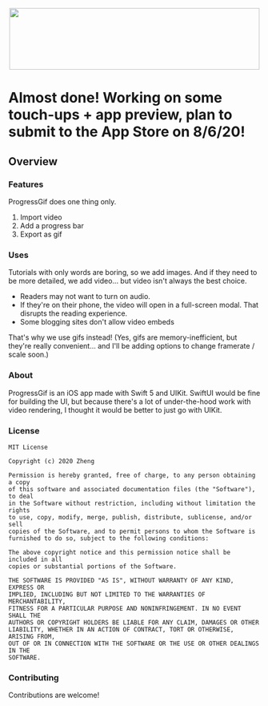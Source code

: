 <p align="center">
  <img width="500" height="123.3" src="https://raw.githubusercontent.com/zjohnzheng/ProgressGif/main/Assets/Logos/Beta%20Logo.png?token=AL4C6P7HP63TJTRBSAFGCJK7C46UQ">
</p>

# Almost done! Working on some touch-ups + app preview, plan to submit to the App Store on 8/6/20!


## Overview
### Features
ProgressGif does one thing only.
1. Import video
2. Add a progress bar
3. Export as gif

### Uses
Tutorials with only words are boring, so we add images. And if they need to be more detailed, we add video... but video isn't always the best choice.
- Readers may not want to turn on audio.
- If they're on their phone, the video will open in a full-screen modal. That disrupts the reading experience.
- Some blogging sites don't allow video embeds

That's why we use gifs instead! (Yes, gifs are memory-inefficient, but they're really convenient... and I'll be adding options to change framerate / scale soon.)

### About
ProgressGif is an iOS app made with Swift 5 and UIKit. SwiftUI would be fine for building the UI, but because there's a lot of under-the-hood work with video rendering, I thought it would be better to just go with UIKit.

### License
```
MIT License

Copyright (c) 2020 Zheng

Permission is hereby granted, free of charge, to any person obtaining a copy
of this software and associated documentation files (the "Software"), to deal
in the Software without restriction, including without limitation the rights
to use, copy, modify, merge, publish, distribute, sublicense, and/or sell
copies of the Software, and to permit persons to whom the Software is
furnished to do so, subject to the following conditions:

The above copyright notice and this permission notice shall be included in all
copies or substantial portions of the Software.

THE SOFTWARE IS PROVIDED "AS IS", WITHOUT WARRANTY OF ANY KIND, EXPRESS OR
IMPLIED, INCLUDING BUT NOT LIMITED TO THE WARRANTIES OF MERCHANTABILITY,
FITNESS FOR A PARTICULAR PURPOSE AND NONINFRINGEMENT. IN NO EVENT SHALL THE
AUTHORS OR COPYRIGHT HOLDERS BE LIABLE FOR ANY CLAIM, DAMAGES OR OTHER
LIABILITY, WHETHER IN AN ACTION OF CONTRACT, TORT OR OTHERWISE, ARISING FROM,
OUT OF OR IN CONNECTION WITH THE SOFTWARE OR THE USE OR OTHER DEALINGS IN THE
SOFTWARE.
```
### Contributing
Contributions are welcome!
